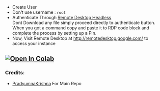  - Create User
 - Don't use username : `root`
 - Authenticate Through [Remote Desktop Headless](http://remotedesktop.google.com/headless)<br>Dont Download any file simply proceed directly to authenticate button. When you got a command copy and paste it to RDP code block and complete the process by setting up a Pin.
 - Now, Visit Remote Desktop at http://remotedesktop.google.com/ to access your instance

##  <a href="https://colab.research.google.com/github/heshan2/oneclick_colab_rdp_server/blob/main/Colab_RDP.ipynb" target="_parent"><img src="https://colab.research.google.com/assets/colab-badge.svg" alt="Open In Colab"/></a>

### Credits:
- [PradyumnaKrishna](https://github.com/PradyumnaKrishna/Colab-Hacks/tree/master/Colab%20RDP) For Main Repo
